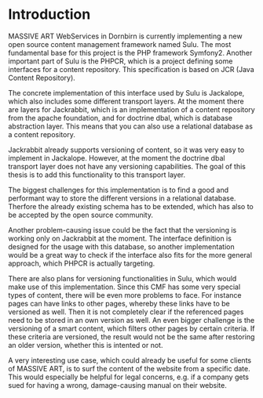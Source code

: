 # Introduction
MASSIVE ART WebServices in Dornbirn is currently implementing a new open source
content management framework named Sulu. The most fundamental base for this
project is the PHP framework Symfony2. Another important part of Sulu is the
PHPCR, which is a project defining some interfaces for a content repository.
This specification is based on JCR (Java Content Repository).

The concrete implementation of this interface used by Sulu is Jackalope, which
also includes some different transport layers. At the moment there are layers
for Jackrabbit, which is an implementation of a content repository from the
apache foundation, and for doctrine dbal, which is database abstraction layer.
This means that you can also use a relational database as a content repository.

Jackrabbit already supports versioning of content, so it was very easy to
implement in Jackalope. However, at the moment the doctrine dbal transport
layer does not have any versioning capabilities. The goal of this thesis is to
add this functionality to this transport layer.

The biggest challenges for this implementation is to find a good and performant
way to store the different versions in a relational database. Therfore the
already existing schema has to be extended, which has also to be accepted by
the open source community.

Another problem-causing issue could be the fact that the versioning is working
only on Jackrabbit at the moment. The interface definition is designed for the
usage with this database, so another implementation would be a great way to
check if the interface also fits for the more general approach, which PHPCR is
actually targeting.

There are also plans for versioning functionalities in Sulu, which would make
use of this implementation. Since this CMF has some very special types of
content, there will be even more problems to face. For instance pages can have
links to other pages, whereby these links have to be versioned as well. Then it
is not completely clear if the referenced pages need to be stored in an own
version as well. An even bigger challenge is the versioning of a smart content,
which filters other pages by certain criteria. If these criteria are versioned,
the result would not be the same after restoring an older version, whether this
is intented or not.

A very interesting use case, which could already be useful for some clients of
MASSIVE ART, is to surf the content of the website from a specific date. This
would especially be helpful for legal concerns, e.g. if a company gets sued for
having a wrong, damage-causing manual on their website.

